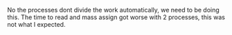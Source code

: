 No the processes dont divide the work automatically, we need to be doing this. 
The time to read and mass assign got worse with 2 processes, this was not what I expected.

